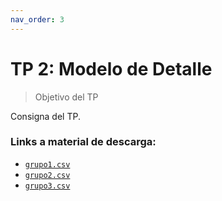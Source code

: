 ```yaml
---
nav_order: 3
---
```

# TP 2: Modelo de Detalle

> Objetivo del TP

Consigna del TP.


### Links a material de descarga:

+ [`grupo1.csv`](./datos_tp2/grupo1.csv)
+ [`grupo2.csv`](./datos_tp2/grupo2.csv)
+ [`grupo3.csv`](./datos_tp2/grupo3.csv)

